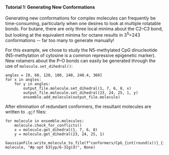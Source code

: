 #### Tutorial 1: Generating New Conformations

Generating new conformations for complex molecules can frequently be time-consuming, particularly when one desires to look at multiple rotatable bonds. 
For butane, there are only three local minima about the C2–C3 bond, but looking at the equivalent minima for octane results in 3<sup>5</sup>=243 conformations -- 
far too many to generate manually!

For this example, we chose to study the N5-methylated CpG dinucleotide (N5-methylation of cytosine is a common repressive epigenetic marker). 
New rotamers about the P–O bonds can easily be generated through the use of `molecule.set_dihedral()`:

```
angles = [0, 60, 120, 180, 240, 240.4, 360]
for x in angles:
    for y in angles:
        output_file.molecule.set_dihedral(1, 7, 6, 8, x)
        output_file.molecule.set_dihedral(23, 24, 25, 1, y)
        ensemble.add_molecule(output_file.molecule)
```

After elimination of redundant conformers, the resultant molecules are written to `.gjf` files:

```
for molecule in ensemble.molecules:
    molecule.check_for_conflicts()
    x = molecule.get_dihedral(1, 7, 6, 8)
    y = molecule.get_dihedral(23, 24, 25, 1)
    GaussianFile.write_molecule_to_file(f"conformers/CpG_{int(round(x))}_{int(round(y))}.gjf", molecule, "#p opt b3lyp/6-31g(d)", None)
```
